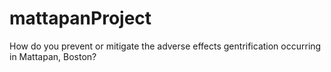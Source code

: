# mattapanProject
How do you prevent or mitigate the adverse effects gentrification occurring in Mattapan, Boston?
